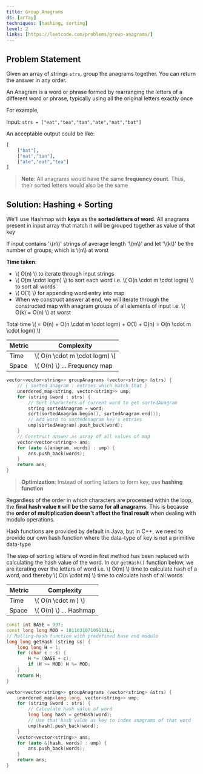 ```yaml
---
title: Group Anagrams
ds: [array]
techniques: [hashing, sorting]
level: 2
links: [https://leetcode.com/problems/group-anagrams/]
---
```


## Problem Statement

Given an array of strings `strs`, group the anagrams together. You can return the answer in any order.

An Anagram is a word or phrase formed by rearranging the letters of a different word or phrase, typically using all the original letters exactly once

For example,

Input: `strs = ["eat","tea","tan","ate","nat","bat"]`

An acceptable output could be like:

```py
[
    ["bat"],
    ["nat","tan"],
    ["ate","eat","tea"]
]
```

> **Note**: All anagrams would have the same **frequency count**. Thus, their sorted letters would also be the same

## Solution: Hashing + Sorting

We'll use Hashmap with **keys** as the **sorted letters of word**. All anagrams present in input array that match it will be grouped together as value of that key

If input contains '\\(n\\)' strings of average length '\\(m\\)' and let '\\(k\\)'
be the number of groups, which is \\(n\\) at worst

**Time taken**:

- \\( O(n) \\) to iterate through input strings
- \\( O(m \cdot logm) \\) to sort each word i.e. \\( O(n \cdot m \cdot logm) \\) to sort all words
- \\( O(1) \\) for appending word entry into map
- When we construct answer at end, we will iterate through the constructed map with anagram groups of all elements of input i.e. \\( O(k) = O(n) \\) at worst

Total time \\( = O(n) + O(n \cdot m \cdot logm) + O(1) + O(n) = O(n \cdot m \cdot logm) \\)

| Metric | Complexity                      |
| ------ | ------------------------------- |
| Time   | \\( O(n \cdot m \cdot logm) \\) |
| Space  | \\( O(n) \\) ... Frequency map  |

```cpp title="C++"
vector<vector<string>> groupAnagrams (vector<string> &strs) {
    // { sorted_anagram : entries_which_match_that }
    unordered_map<string, vector<string>> ump;
    for (string &word : strs) {
        // Sort characters of current word to get sortedAnagram
        string sortedAnagram = word;
        sort(sortedAnagram.begin(), sortedAnagram.end());
        // Add word to sortedAnagram key's entries
        ump[sortedAnagram].push_back(word);
    }
    // Construct answer as array of all values of map
    vector<vector<string>> ans;
    for (auto &[anagram, words] : ump) {
        ans.push_back(words);
    }
    return ans;
}
```

> **Optimization**: Instead of sorting letters to form key, use **hashing function**

Regardless of the order in which characters are processed within the loop, the **final hash value `H` will be the same for all anagrams**. This is because the **order of multiplication doesn't affect the final result** when dealing with modulo operations.

Hash functions are provided by default in Java, but in C++, we need to provide our own hash function where the data-type of key is not a primitive data-type

The step of sorting letters of word in first method has been replaced with calculating the hash value of the word. In our `getHash()` function below, we are iterating over the letters of word i.e. \\( O(m) \\) time to calculate hash of a word, and thereby \\( O(n \cdot m) \\) time to calculate hash of all words

| Metric | Complexity               |
| ------ | ------------------------ |
| Time   | \\( O(n \cdot m ) \\)    |
| Space  | \\( O(n) \\) ... Hashmap |

```cpp title="C++"
const int BASE = 997;
const long long MOD = 101103107109113LL;
// Rolling-hash function with predefined base and modulo
long long getHash (string &s) {
    long long H = 1;
    for (char c : s) {
        H *= (BASE + c);
        if (H >= MOD) H %= MOD;
    }
    return H;
}

vector<vector<string>> groupAnagrams (vector<string> &strs) {
    unordered_map<long long, vector<string>> ump;
    for (string &word : strs) {
        // Calculate hash value of word
        long long hash = getHash(word);
        // Use that hash value as key to index anagrams of that word
        ump[hash].push_back(word);
    }
    vector<vector<string>> ans;
    for (auto &[hash, words] : ump) {
        ans.push_back(words);
    }
    return ans;
}
```
